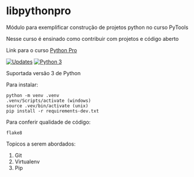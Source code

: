 # libpythonpro
Módulo para exemplificar construção de projetos python no curso PyTools

Nesse curso é ensinado como contribuir com projetos e código aberto

Link para o curso [Python Pro](https://pythonpro.com.br)

[![Updates](https://pyup.io/repos/github/daanrod/libpythonpro/shield.svg)](https://pyup.io/repos/github/daanrod/libpythonpro/)
[![Python 3](https://pyup.io/repos/github/daanrod/libpythonpro/python-3-shield.svg)](https://pyup.io/repos/github/daanrod/libpythonpro/)

Suportada versão 3 de Python

Para instalar:
````console
python -m venv .venv
.venv/Scripts/activate (windows)
source .vev/bin/activate (unix)
pip install -r requirements-dev.txt
````

Para conferir qualidade de código:

```console
flake8
```

Topicos a serem abordados:
1. Git
2. Virtualenv
3. Pip
